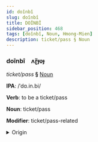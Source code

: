 ```yaml
---
id: doînbî
slug: doînbî
title: DOÎNBÎ
sidebar_position: 468
tags: [doînbî, Noun, Hmong-Mien]
description: ticket/pass § Noun
---
```


### doînbî&emsp;<span kind="abugida">ʌɽ̃ɟʋɟ</span>

*ticket/pass* **§** [Noun](../../tags/Noun)

**IPA**: /ˈdɑ.in.bi/

**Verb**: to be a ticket/pass

**Noun**: ticket/pass

**Modifier**: ticket/pass-related

<details>
    <summary>Origin</summary>
    Hmong daim pib /daĩ.pi/<br/>
    <em>Hmong-Mien Language Family</em>
</details>